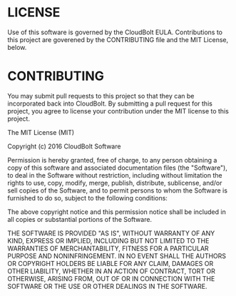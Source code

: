 # LICENSE
Use of this software is governed by the CloudBolt EULA. Contributions to this
project are goverened by the CONTRIBUTING file and the MIT License, below.

# CONTRIBUTING

You may submit pull requests to this project so that they can be incorporated
back into CloudBolt. By submitting a pull request for this project, you agree
to license your contribution under the MIT license to this project.

The MIT License (MIT)

Copyright (c) 2016 CloudBolt Software

Permission is hereby granted, free of charge, to any person obtaining a copy
of this software and associated documentation files (the "Software"), to deal
in the Software without restriction, including without limitation the rights
to use, copy, modify, merge, publish, distribute, sublicense, and/or sell
copies of the Software, and to permit persons to whom the Software is
furnished to do so, subject to the following conditions:

The above copyright notice and this permission notice shall be included in all
copies or substantial portions of the Software.

THE SOFTWARE IS PROVIDED "AS IS", WITHOUT WARRANTY OF ANY KIND, EXPRESS OR
IMPLIED, INCLUDING BUT NOT LIMITED TO THE WARRANTIES OF MERCHANTABILITY,
FITNESS FOR A PARTICULAR PURPOSE AND NONINFRINGEMENT. IN NO EVENT SHALL THE
AUTHORS OR COPYRIGHT HOLDERS BE LIABLE FOR ANY CLAIM, DAMAGES OR OTHER
LIABILITY, WHETHER IN AN ACTION OF CONTRACT, TORT OR OTHERWISE, ARISING FROM,
OUT OF OR IN CONNECTION WITH THE SOFTWARE OR THE USE OR OTHER DEALINGS IN THE
SOFTWARE.
